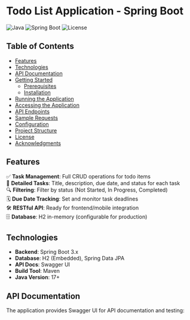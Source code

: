 # Todo List Application - Spring Boot

![Java](https://img.shields.io/badge/Java-17+-orange)
![Spring Boot](https://img.shields.io/badge/Spring_Boot-3.x-green)
![License](https://img.shields.io/badge/License-MIT-blue)

## Table of Contents
- [Features](#features)
- [Technologies](#technologies)
- [API Documentation](#api-documentation)
- [Getting Started](#getting-started)
  - [Prerequisites](#prerequisites)
  - [Installation](#installation)
- [Running the Application](#running-the-application)
- [Accessing the Application](#accessing-the-application)
- [API Endpoints](#api-endpoints)
- [Sample Requests](#sample-requests)
- [Configuration](#configuration)
- [Project Structure](#project-structure)
- [License](#license)
- [Acknowledgments](#acknowledgments)

## Features

✅ **Task Management**: Full CRUD operations for todo items  
📝 **Detailed Tasks**: Title, description, due date, and status for each task  
🔍 **Filtering**: Filter by status (Not Started, In Progress, Completed)  
🗓️ **Due Date Tracking**: Set and monitor task deadlines  
🛠️ **RESTful API**: Ready for frontend/mobile integration  
🗄️ **Database**: H2 in-memory (configurable for production) 

## Technologies

- **Backend**: Spring Boot 3.x
- **Database**: H2 (Embedded), Spring Data JPA
- **API Docs**: Swagger UI
- **Build Tool**: Maven
- **Java Version**: 17+

## API Documentation

The application provides Swagger UI for API documentation and testing:
